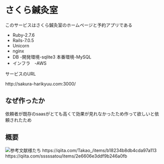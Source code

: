 <h1>さくら鍼灸室</h1>

このサービスはさくら鍼灸室のホームページと予約アプリである

* Ruby-2.7.6
* Rails-7.0.5
* Unicorn
* nginx
* DB -開発環境-sqlite3 本番環境-MySQL
* インフラ　-AWS
<p>サービスのURL</p>
http://sakura-harikyuu.com:3000/

<h2>なぜ作ったか</h2>
依頼者が既存のsaasがとても高くて効果が見れなかったため作って欲しいと依頼されたため

<h2>概要</h2>
<image src="./app/assets/images/"








<h2>参考文献様たち</h2>
https://qiita.com/Takao_/items/b18234b8db4cda97a113
https://qiita.com/sssssatou/items/2e6606e3ddf9b246a0fb


